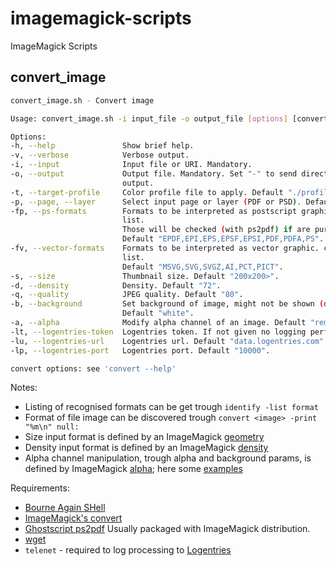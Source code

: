 # imagemagick-scripts
ImageMagick Scripts

## convert_image
```bash
convert_image.sh - Convert image

Usage: convert_image.sh -i input_file -o output_file [options] [convert options]

Options:
-h, --help               Show brief help.
-v, --verbose            Verbose output.
-i, --input              Input file or URI. Mandatory.
-o, --output             Output file. Mandatory. Set "-" to send directly to standard
                         output.
-t, --target-profile     Color profile file to apply. Default "./profiles/sRGB.icm".
-p, --page, --layer      Select input page or layer (PDF or PSD). Default "0".
-fp, --ps-formats        Formats to be interpreted as postscript graphic. comma separated
                         list.
                         Those will be checked (with ps2pdf) if are pure vector graphic.
                         Default "EPDF,EPI,EPS,EPSF,EPSI,PDF,PDFA,PS".
-fv, --vector-formats    Formats to be interpreted as vector graphic. comma separated
                         list.
                         Default "MSVG,SVG,SVGZ,AI,PCT,PICT".
-s, --size               Thumbnail size. Default "200x200>".
-d, --density            Density. Default "72".
-q, --quality            JPEG quality. Default "80".
-b, --background         Set background of image, might not be shown (depends on alpha).
                         Default "white".
-a, --alpha              Modify alpha channel of an image. Default "remove".
-lt, --logentries-token  Logentries token. If not given no logging performed.
-lu, --logentries-url    Logentries url. Default "data.logentries.com".
-lp, --logentries-port   Logentries port. Default "10000".

convert options: see 'convert --help'
```

Notes:
- Listing of recognised formats can be get trough ```identify -list format```
- Format of file image can be discovered trough ```convert <image> -print "%m\n" null:```
- Size input format is defined by an ImageMagick [geometry](http://www.imagemagick.org/script/command-line-processing.php#geometry)
- Density input format is defined by an ImageMagick [density](http://www.imagemagick.org/script/command-line-options.php#density)
- Alpha channel manipulation, trough alpha and background params, is defined by ImageMagick [alpha](http://www.imagemagick.org/script/command-line-options.php#alpha); here some [examples](http://www.imagemagick.org/Usage/masking#alpha_channel)

Requirements:
- [Bourne Again SHell](http://www.gnu.org/software/bash/)
- [ImageMagick's convert](http://www.imagemagick.org/script/convert.php)
- [Ghostscript ps2pdf](http://www.ghostscript.com/doc/9.14/Ps2pdf.htm) Usually packaged with ImageMagick distribution.
- [wget](http://www.gnu.org/software/wget/)
- `telenet` - required to log processing to [Logentries](https://logentries.com/)